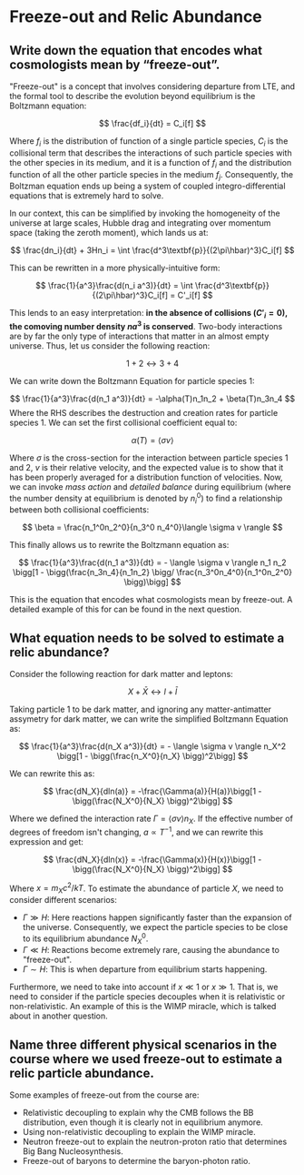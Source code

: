 # Freeze-out and Relic Abundance

## Write down the equation that encodes what cosmologists mean by “freeze-out”.
"Freeze-out" is a concept that involves considering departure from LTE, and the formal tool to describe the evolution beyond equilibrium is the Boltzmann equation:

$$
\frac{df_i}{dt} = C_i[f]
$$

Where $f_i$ is the distribution of function of a single particle species, $C_i$ is the collisional term that describes the interactions of such particle species with the other species in its medium, and it is a function of $f_i$ and the distribution function of all the other particle species in the medium $f_j$. Consequently, the Boltzman equation ends up being a system of coupled integro-differential equations that is extremely hard to solve.

In our context, this can be simplified by invoking the homogeneity of the universe at large scales, Hubble drag and integrating over momentum space (taking the zeroth moment), which lands us at:

$$
\frac{dn_i}{dt} + 3Hn_i = \int \frac{d^3\textbf{p}}{(2\pi\hbar)^3}C_i[f]
$$

This can be rewritten in a more physically-intuitive form:

$$
\frac{1}{a^3}\frac{d(n_i a^3)}{dt} = \int \frac{d^3\textbf{p}}{(2\pi\hbar)^3}C_i[f] = C'_i[f]
$$

This lends to an easy interpretation: **in the absence of collisions ($C'_i =0$), the comoving number density $na^3$ is conserved**. Two-body interactions are by far the only type of interactions that matter in an almost empty universe. Thus, let us consider the following reaction:

$$
1 + 2 \leftrightarrow 3 + 4
$$

We can write down the Boltzmann Equation for particle species 1:

$$
\frac{1}{a^3}\frac{d(n_1 a^3)}{dt} = -\alpha(T)n_1n_2 + \beta(T)n_3n_4
$$
Where the RHS describes the destruction and creation rates for particle species 1. We can set the first collisional coefficient equal to:

$$
\alpha(T) = \langle\sigma v\rangle
$$

Where $\sigma$ is the cross-section for the interaction between particle species 1 and 2, $v$ is their relative velocity, and the expected value is to show that it has been properly averaged for a distribution function of velocities. Now, we can invoke *mass action* and *detailed balance* during equilibrium (where the number density at equilibrium is denoted by $n_i^0$) to find a relationship between both collisional coefficients:

$$
\beta = \frac{n_1^0n_2^0}{n_3^0 n_4^0}\langle \sigma v \rangle
$$

This finally allows us to rewrite the Boltzmann equation as:

$$
\frac{1}{a^3}\frac{d(n_1 a^3)}{dt} = - \langle \sigma v \rangle n_1 n_2 \bigg[1 - \bigg(\frac{n_3n_4}{n_1n_2} \bigg/ \frac{n_3^0n_4^0}{n_1^0n_2^0} \bigg)\bigg]
$$

This is the equation that encodes what cosmologists mean by freeze-out. A detailed example of this for can be found in the next question.

## What equation needs to be solved to estimate a relic abundance?
Consider the following reaction for dark matter and leptons:

$$
X+\bar{X} \leftrightarrow l + \bar{l}
$$

Taking particle 1 to be dark matter, and ignoring any matter-antimatter assymetry for dark matter, we can write the simplified Boltzmann Equation as:

$$
\frac{1}{a^3}\frac{d(n_X a^3)}{dt} = - \langle \sigma v \rangle n_X^2 \bigg[1 - \bigg(\frac{n_X^0}{n_X} \bigg)^2\bigg]
$$

We can rewrite this as:

$$
\frac{dN_X}{dln(a)} = -\frac{\Gamma(a)}{H(a)}\bigg[1 - \bigg(\frac{N_X^0}{N_X} \bigg)^2\bigg]
$$

Where we defined the interaction rate $\Gamma = \langle \sigma v \rangle n_X$. If the effective number of degrees of freedom isn't changing, $a \propto T^{-1}$, and we can rewrite this expression and get:

$$
\frac{dN_X}{dln(x)} = -\frac{\Gamma(x)}{H(x)}\bigg[1 - \bigg(\frac{N_X^0}{N_X} \bigg)^2\bigg]
$$

Where $x = m_X c^2/kT$. To estimate the abundance of particle $X$, we need to consider different scenarios:

- $\Gamma \gg H$: Here reactions happen significantly faster than the expansion of the universe. Consequently, we expect the particle species to be close to its equilibrium abundance $N_X^0$.
- $\Gamma \ll H$: Reactions become extremely rare, causing the abundance to "freeze-out".
- $\Gamma \sim H$: This is when departure from equilibrium starts happening.

Furthermore, we need to take into account if $x\ll1$ or $x\gg1$. That is, we need to consider if the particle species decouples when it is relativistic or non-relativistic. An example of this is the WIMP miracle, which is talked about in another question.

## Name three different physical scenarios in the course where we used freeze-out to estimate a relic particle abundance. 
Some examples of freeze-out from the course are:

- Relativistic decoupling to explain why the CMB follows the BB distribution, even though it is clearly not in equilibrium anymore.
- Using non-relativistic decoupling to explain the WIMP miracle.
- Neutron freeze-out to explain the neutron-proton ratio that determines Big Bang Nucleosynthesis.
- Freeze-out of baryons to determine the baryon-photon ratio.